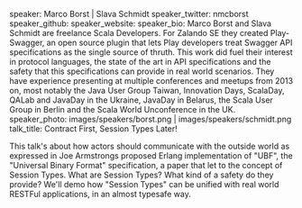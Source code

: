 speaker: Marco Borst | Slava Schmidt
speaker_twitter: nmcborst
speaker_github:
speaker_website: 
speaker_bio: Marco Borst and Slava Schmidt are freelance Scala Developers. For Zalando SE they created Play-Swagger, an open source plugin that lets Play developers treat Swagger API specifications as the single source of thruth. This work did fuel their interest in protocol languages, the state of the art in API specifications and the safety that this specifications can provide in real world scenarios. They have experience presenting at multiple conferences and meetups from 2013 on, most notably the Java User Group Taiwan, Innovation Days, ScalaDay, QALab and JavaDay in the Ukraine, JavaDay in Belarus, the Scala User Group in Berlin and the Scala World Unconference in the UK.
speaker_photo: images/speakers/borst.png | images/speakers/schmidt.png
talk_title: Contract First, Session Types Later!



This talk's about how actors should communicate with the outside world as expressed in Joe Armstrongs proposed Erlang implementation of "UBF", the "Universal Binary Format" specification, a paper that let to the concept of Session Types. What are Session Types? What kind of a safety do they provide? We'll demo how "Session Types" can be unified with real world RESTFul applications, in an almost typesafe way.